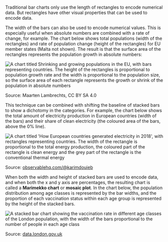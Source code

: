 Traditional bar charts only use the length of rectangles to encode numerical data. But rectangles have other visual properties that can be used to encode data.

The width of the bars can also be used to encode numerical values. This is especially useful when absolute numbers are combined with a rate of change, for example. The chart below shows total populations (width of the rectangles) and rate of population change (height of the rectangles) for EU member states (Malta not shown). The result is that the surface area of the rectangles represents the population growth in absolute numbers:

![A chart titled Shrinking and growing populations in the EU, with bars representing countries. The height of the rectangles is proportional to population growth rate and the width is proportional to the population size, so the surface area of each rectangle represents the growth or shrink of the population in absolute numbers](A%20deep%20dive%20into%20bar%20charts%20047791ead2e848bdb3d0afcd1bf2bd4a/population-rectangles.png)

Source: Maarten Lambrechts, CC BY SA 4.0

This technique can be combined with shifting the baseline of stacked bars to show a dichotomy in the categories. For example, the chart below shows the total amount of electricity production in European countries (width of the bars) and their share of clean electricity (the coloured area of the bars, above the 0% line).

![A chart titled 'How European countries generated electricity in 2018', with rectangles representing countries. The width of the rectangle is proportional to the total energy production, the coloured part of the rectangle is clean energy and the grey part of the rectangle is the conventional thermal energy](A%20deep%20dive%20into%20bar%20charts%20047791ead2e848bdb3d0afcd1bf2bd4a/electricity-bars-karim.png)

Source: [observablehq.com/@karimdouieb](https://observablehq.com/@karimdouieb/europe-electricity-production)

When both the width and height of stacked bars are used to encode data, and when both the x and y axis are percentages, the resulting chart is called a **Marimekko chart** or **mosaic plot**. In the chart below, the population distribution among age classes is represented by the bar widths, and the proportion of each vaccination status within each age group is represented by the height of the stacked bars.

![A stacked bar chart showing the vaccination rate in different age classes of the London population, with the width of the bars proportional to the number of people in each age class](A%20deep%20dive%20into%20bar%20charts%20047791ead2e848bdb3d0afcd1bf2bd4a/marimekko-vaccines-london.png)

Source: [data.london.gov.uk](https://data.london.gov.uk/dataset/coronavirus--covid-19--cases)